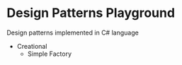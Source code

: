 # Design Patterns Playground
Design patterns implemented in C# language

- Creational
  * Simple Factory
